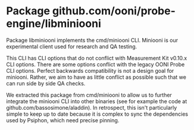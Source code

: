 # Package github.com/ooni/probe-engine/libminiooni

Package libminiooni implements the cmd/miniooni CLI. Miniooni is our
experimental client used for research and QA testing.

This CLI has CLI options that do not conflict with Measurement Kit
v0.10.x CLI options. There are some options conflict with the legacy
OONI Probe CLI options. Perfect backwards compatibility is not a
design goal for miniooni. Rather, we aim to have as little conflict
as possible such that we can run side by side QA checks.

We extracted this package from cmd/miniooni to allow us to further
integrate the miniooni CLI into other binaries (see for example the
code at github.com/bassosimone/aladdin). In retrospect, this isn't
particularly simple to keep up to date because it is complex to sync
the dependencies used by Psiphon, which need precise pinning.

